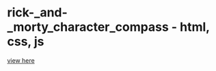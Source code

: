# rick-_and-_morty_character_compass - html, css, js
[view here](https://nenorvalls.github.io/rick-_and-_morty_character_compass/)
